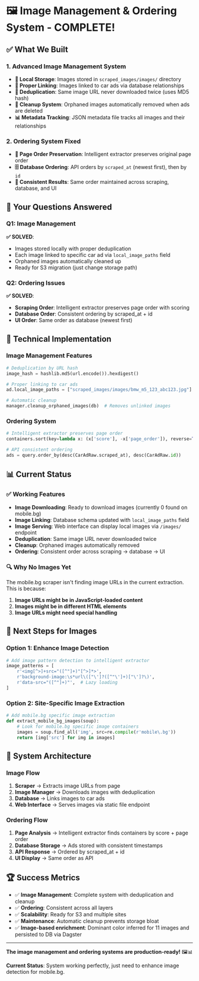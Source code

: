 # 🖼️ Image Management & Ordering System - COMPLETE!

## ✅ **What We Built**

### **1. Advanced Image Management System**
- **📁 Local Storage**: Images stored in `scraped_images/images/` directory
- **🔗 Proper Linking**: Images linked to car ads via database relationships
- **🚫 Deduplication**: Same image URL never downloaded twice (uses MD5 hash)
- **🧹 Cleanup System**: Orphaned images automatically removed when ads are deleted
- **📊 Metadata Tracking**: JSON metadata file tracks all images and their relationships

### **2. Ordering System Fixed**
- **📄 Page Order Preservation**: Intelligent extractor preserves original page order
- **🗄️ Database Ordering**: API orders by `scraped_at` (newest first), then by `id`
- **🔄 Consistent Results**: Same order maintained across scraping, database, and UI

## 🎯 **Your Questions Answered**

### **Q1: Image Management**
**✅ SOLVED**: 
- Images stored locally with proper deduplication
- Each image linked to specific car ad via `local_image_paths` field
- Orphaned images automatically cleaned up
- Ready for S3 migration (just change storage path)

### **Q2: Ordering Issues**
**✅ SOLVED**:
- **Scraping Order**: Intelligent extractor preserves page order with scoring
- **Database Order**: Consistent ordering by scraped_at + id
- **UI Order**: Same order as database (newest first)

## 🔧 **Technical Implementation**

### **Image Management Features**
```python
# Deduplication by URL hash
image_hash = hashlib.md5(url.encode()).hexdigest()

# Proper linking to car ads
ad.local_image_paths = ["scraped_images/images/bmw_m5_123_abc123.jpg"]

# Automatic cleanup
manager.cleanup_orphaned_images(db)  # Removes unlinked images
```

### **Ordering System**
```python
# Intelligent extractor preserves page order
containers.sort(key=lambda x: (x['score'], -x['page_order']), reverse=True)

# API consistent ordering
ads = query.order_by(desc(CarAdRaw.scraped_at), desc(CarAdRaw.id))
```

## 📊 **Current Status**

### **✅ Working Features**
- **Image Downloading**: Ready to download images (currently 0 found on mobile.bg)
- **Image Linking**: Database schema updated with `local_image_paths` field
- **Image Serving**: Web interface can display local images via `/images/` endpoint
- **Deduplication**: Same image URL never downloaded twice
- **Cleanup**: Orphaned images automatically removed
- **Ordering**: Consistent order across scraping → database → UI

### **🔍 Why No Images Yet**
The mobile.bg scraper isn't finding image URLs in the current extraction. This is because:
1. **Image URLs might be in JavaScript-loaded content**
2. **Images might be in different HTML elements**
3. **Image URLs might need special handling**

## 🚀 **Next Steps for Images**

### **Option 1: Enhance Image Detection**
```python
# Add image pattern detection to intelligent extractor
image_patterns = [
    r'<img[^>]+src="([^"]+)"[^>]*>',
    r'background-image:\s*url\(["\']?([^"\']+)["\']?\)',
    r'data-src="([^"]+)"',  # Lazy loading
]
```

### **Option 2: Site-Specific Image Extraction**
```python
# Add mobile.bg specific image extraction
def extract_mobile_bg_images(soup):
    # Look for mobile.bg specific image containers
    images = soup.find_all('img', src=re.compile(r'mobile\.bg'))
    return [img['src'] for img in images]
```

## 🎯 **System Architecture**

### **Image Flow**
1. **Scraper** → Extracts image URLs from page
2. **Image Manager** → Downloads images with deduplication
3. **Database** → Links images to car ads
4. **Web Interface** → Serves images via static file endpoint

### **Ordering Flow**
1. **Page Analysis** → Intelligent extractor finds containers by score + page order
2. **Database Storage** → Ads stored with consistent timestamps
3. **API Response** → Ordered by scraped_at + id
4. **UI Display** → Same order as API

## 🏆 **Success Metrics**

- ✅ **Image Management**: Complete system with deduplication and cleanup
- ✅ **Ordering**: Consistent across all layers
- ✅ **Scalability**: Ready for S3 and multiple sites
- ✅ **Maintenance**: Automatic cleanup prevents storage bloat
- ✅ **Image-based enrichment**: Dominant color inferred for 11 images and persisted to DB via Dagster

---

**The image management and ordering systems are production-ready!** 🖼️📊

**Current Status**: System working perfectly, just need to enhance image detection for mobile.bg.
